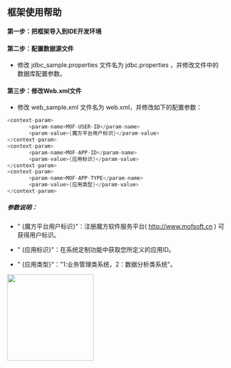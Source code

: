 ## 框架使用帮助

#### 第一步：把框架导入到IDE开发环境

#### 第二步：配置数据源文件

 * 修改  jdbc_sample.properties 文件名为  jdbc.properties ，并修改文件中的数据库配置参数。

#### 第三步：修改Web.xml文件

 * 修改 web_sample.xml 文件名为 web.xml，并修改如下的配置参数：
 
 ``` java
<context-param>
		<param-name>MOF-USER-ID</param-name>
		<param-value>{魔方平台用户标识}</param-value>
</context-param>
<context-param>
		<param-name>MOF-APP-ID</param-name>
		<param-value>{应用标识}</param-value>
</context-param>
<context-param>
		<param-name>MOF-APP-TYPE</param-name>
		<param-value>{应用类型}</param-value>
</context-param>
 ```
 
##### 参数说明：
 * " {魔方平台用户标识}"：注册魔方软件服务平台(  http://www.mofsoft.cn  ) 可获得用户标识。
 
 * " {应用标识}"：在系统定制功能中获取您所定义的应用ID。
 
 * " {应用类型}"："1:业务管理类系统，2：数据分析类系统"。
  
  
<img src="http://www.mofsoft.cn/res/skin/index/img/gzh.jpg"  width="200" height="200"/>
		
